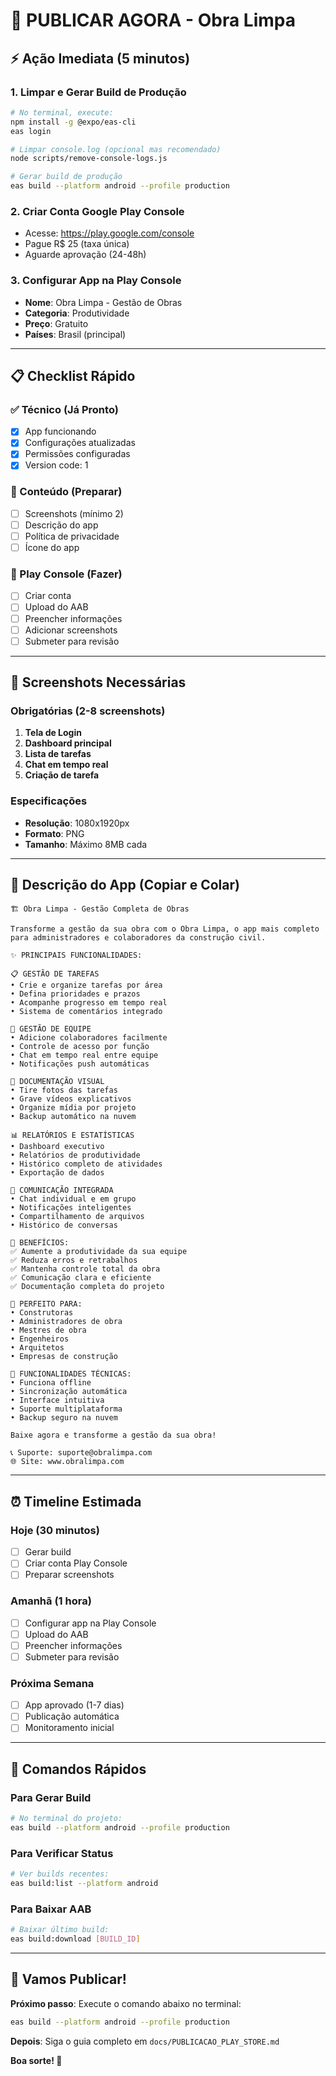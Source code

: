 # 🚀 PUBLICAR AGORA - Obra Limpa

## ⚡ **Ação Imediata (5 minutos)**

### **1. Limpar e Gerar Build de Produção**
```bash
# No terminal, execute:
npm install -g @expo/eas-cli
eas login

# Limpar console.log (opcional mas recomendado)
node scripts/remove-console-logs.js

# Gerar build de produção
eas build --platform android --profile production
```

### **2. Criar Conta Google Play Console**
- Acesse: https://play.google.com/console
- Pague R$ 25 (taxa única)
- Aguarde aprovação (24-48h)

### **3. Configurar App na Play Console**
- **Nome**: Obra Limpa - Gestão de Obras
- **Categoria**: Produtividade
- **Preço**: Gratuito
- **Países**: Brasil (principal)

---

## 📋 **Checklist Rápido**

### **✅ Técnico (Já Pronto)**
- [x] App funcionando
- [x] Configurações atualizadas
- [x] Permissões configuradas
- [x] Version code: 1

### **📝 Conteúdo (Preparar)**
- [ ] Screenshots (mínimo 2)
- [ ] Descrição do app
- [ ] Política de privacidade
- [ ] Ícone do app

### **🎯 Play Console (Fazer)**
- [ ] Criar conta
- [ ] Upload do AAB
- [ ] Preencher informações
- [ ] Adicionar screenshots
- [ ] Submeter para revisão

---

## 📱 **Screenshots Necessárias**

### **Obrigatórias (2-8 screenshots)**
1. **Tela de Login**
2. **Dashboard principal**
3. **Lista de tarefas**
4. **Chat em tempo real**
5. **Criação de tarefa**

### **Especificações**
- **Resolução**: 1080x1920px
- **Formato**: PNG
- **Tamanho**: Máximo 8MB cada

---

## 📝 **Descrição do App (Copiar e Colar)**

```
🏗️ Obra Limpa - Gestão Completa de Obras

Transforme a gestão da sua obra com o Obra Limpa, o app mais completo para administradores e colaboradores da construção civil.

✨ PRINCIPAIS FUNCIONALIDADES:

📋 GESTÃO DE TAREFAS
• Crie e organize tarefas por área
• Defina prioridades e prazos
• Acompanhe progresso em tempo real
• Sistema de comentários integrado

👥 GESTÃO DE EQUIPE
• Adicione colaboradores facilmente
• Controle de acesso por função
• Chat em tempo real entre equipe
• Notificações push automáticas

📸 DOCUMENTAÇÃO VISUAL
• Tire fotos das tarefas
• Grave vídeos explicativos
• Organize mídia por projeto
• Backup automático na nuvem

📊 RELATÓRIOS E ESTATÍSTICAS
• Dashboard executivo
• Relatórios de produtividade
• Histórico completo de atividades
• Exportação de dados

💬 COMUNICAÇÃO INTEGRADA
• Chat individual e em grupo
• Notificações inteligentes
• Compartilhamento de arquivos
• Histórico de conversas

🎯 BENEFÍCIOS:
✅ Aumente a produtividade da sua equipe
✅ Reduza erros e retrabalhos
✅ Mantenha controle total da obra
✅ Comunicação clara e eficiente
✅ Documentação completa do projeto

🏢 PERFEITO PARA:
• Construtoras
• Administradores de obra
• Mestres de obra
• Engenheiros
• Arquitetos
• Empresas de construção

📱 FUNCIONALIDADES TÉCNICAS:
• Funciona offline
• Sincronização automática
• Interface intuitiva
• Suporte multiplataforma
• Backup seguro na nuvem

Baixe agora e transforme a gestão da sua obra!

📞 Suporte: suporte@obralimpa.com
🌐 Site: www.obralimpa.com
```

---

## ⏰ **Timeline Estimada**

### **Hoje (30 minutos)**
- [ ] Gerar build
- [ ] Criar conta Play Console
- [ ] Preparar screenshots

### **Amanhã (1 hora)**
- [ ] Configurar app na Play Console
- [ ] Upload do AAB
- [ ] Preencher informações
- [ ] Submeter para revisão

### **Próxima Semana**
- [ ] App aprovado (1-7 dias)
- [ ] Publicação automática
- [ ] Monitoramento inicial

---

## 🎯 **Comandos Rápidos**

### **Para Gerar Build**
```bash
# No terminal do projeto:
eas build --platform android --profile production
```

### **Para Verificar Status**
```bash
# Ver builds recentes:
eas build:list --platform android
```

### **Para Baixar AAB**
```bash
# Baixar último build:
eas build:download [BUILD_ID]
```

---

## 🚀 **Vamos Publicar!**

**Próximo passo**: Execute o comando abaixo no terminal:

```bash
eas build --platform android --profile production
```

**Depois**: Siga o guia completo em `docs/PUBLICACAO_PLAY_STORE.md`

**Boa sorte! 🎉**
